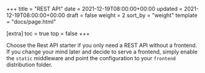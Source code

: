 +++
title = "REST API"
date = 2021-12-19T08:00:00+00:00
updated = 2021-12-19T08:00:00+00:00
draft = false
weight = 2
sort_by = "weight"
template = "docs/page.html"

[extra]
toc = true
top = false
+++

Choose the Rest API starter if you only need a REST API without a frontend. If you change your mind later and decide to serve a frontend, simply enable the `static` middleware and point the configuration to your `frontend` distribution folder.
